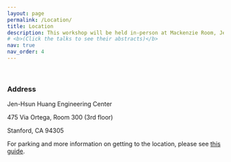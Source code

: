 ```yaml
---
layout: page
permalink: /Location/
title: Location
description: This workshop will be held in-person at Mackenzie Room, Jen-Hsun Huang Engineering Center, Stanford University. 
# <b>(Click the talks to see their abstracts)</b>
nav: true
nav_order: 4
---
```

<br>

### Address

Jen-Hsun Huang Engineering Center

475 Via Ortega, Room 300 (3rd floor)

Stanford, CA 94305



For parking and more information on getting to the location, please see [this guide](https://docs.google.com/forms/d/e/1FAIpQLSeAmUq7h2VRTySdQvZpqdoPwuScBLLe10jf7y9FluxFvbr4QQ/viewform?usp=header).


